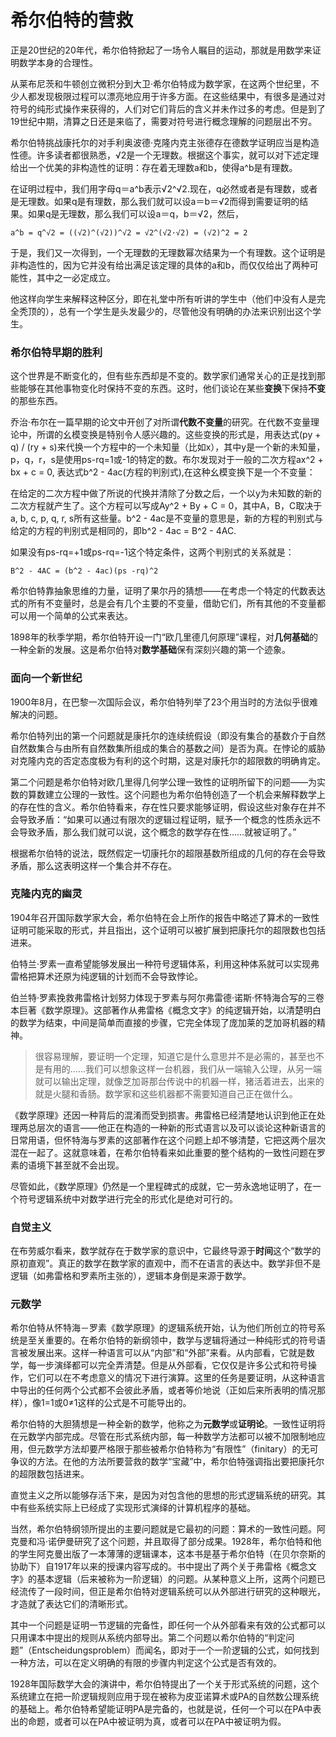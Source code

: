 希尔伯特的营救
=============

正是20世纪的20年代，希尔伯特掀起了一场令人瞩目的运动，那就是用数学来证明数学本身的合理性。

从莱布尼茨和牛顿创立微积分到大卫·希尔伯特成为数学家，在这两个世纪里，不少人都发现极限过程可以漂亮地应用于许多方面。在这些结果中，有很多是通过对符号的纯形式操作来获得的，人们对它们背后的含义并未作过多的考虑。但是到了19世纪中期，清算之日还是来临了，需要对符号进行概念理解的问题层出不穷。

希尔伯特挑战康托尔的对手利奥波德·克隆内克主张德存在德数学证明应当是构造性德。许多读者都很熟悉，√2是一个无理数。根据这个事实，就可以对下述定理给出一个优美的非构造性的证明：存在着无理数a和b，使得a^b是有理数。

在证明过程中，我们用字母q＝a^b表示√2^√2.现在，q必然或者是有理数，或者是无理数。如果q是有理数，那么我们就可以设a＝b＝√2而得到需要证明的结果。如果q是无理数，那么我们可以设a＝q，b＝√2，然后，

```
a^b = q^√2 = ((√2)^(√2))^√2 = √2^(√2·√2) = (√2)^2 = 2
```

于是，我们又一次得到，一个无理数的无理数幂次结果为一个有理数。这个证明是非构造性的，因为它并没有给出满足该定理的具体的a和b，而仅仅给出了两种可能性，其中之一必定成立。

他这样向学生来解释这种区分，即在礼堂中所有听讲的学生中（他们中没有人是完全秃顶的），总有一个学生是头发最少的，尽管他没有明确的办法来识别出这个学生。

### 希尔伯特早期的胜利

这个世界是不断变化的，但有些东西却是不变的。数学家们通常关心的正是找到那些能够在其他事物变化时保持不变的东西。这时，他们谈论在某些**变换**下保持**不变**的那些东西。

乔治·布尔在一篇早期的论文中开创了对所谓**代数不变量**的研究。在代数不变量理论中，所谓的幺模变换是特别令人感兴趣的。这些变换的形式是，用表达式(py + q) / (ry + s)来代换一个方程中的一个未知量（比如x），其中y是一个新的未知量，p，q，r，s是使用ps-rq=1或-1的特定的数。布尔发现对于一般的二次方程ax^2 + bx + c = 0, 表达式b^2 - 4ac(方程的判别式),在这种幺模变换下是一个不变量：

在给定的二次方程中做了所说的代换并清除了分数之后，一个以y为未知数的新的二次方程就产生了。这个方程可以写成Ay^2 + By + C = 0，其中A，B，C取决于a, b, c, p, q, r, s所有这些量。b^2 - 4ac是不变量的意思是，新的方程的判别式与给定的方程的判别式是相同的，即b^2 - 4ac = B^2 - 4AC.

如果没有ps-rq=+1或ps-rq=-1这个特定条件，这两个判别式的关系就是：

```
B^2 - 4AC = (b^2 - 4ac)(ps -rq)^2
```

希尔伯特靠抽象思维的力量，证明了果尔丹的猜想——在考虑一个特定的代数表达式的所有不变量时，总是会有几个主要的不变量，借助它们，所有其他的不变量都可以用一个简单的公式来表达。

1898年的秋季学期，希尔伯特开设一门“欧几里德几何原理”课程，对**几何基础**的一种全新的发展。这是希尔伯特对**数学基础**保有深刻兴趣的第一个迹象。

### 面向一个新世纪

1900年8月，在巴黎一次国际会议，希尔伯特列举了23个用当时的方法似乎很难解决的问题。

希尔伯特列出的第一个问题就是康托尔的连续统假设（即没有集合的基数介于自然自然数集合与由所有自然数集所组成的集合的基数之间）是否为真。在悖论的威胁对克隆内克的否定态度极为有利的这个时期，这是对康托尔的超限数的明确肯定。


第二个问题是希尔伯特对欧几里得几何学公理一致性的证明所留下的问题——为实数的算数建立公理的一致性。这个问题也为希尔伯特创造了一个机会来解释数学上的存在性的含义。希尔伯特看来，存在性只要求能够证明，假设这些对象存在并不会导致矛盾：“如果可以通过有限次的逻辑过程证明，赋予一个概念的性质永远不会导致矛盾，那么我们就可以说，这个概念的数学存在性……就被证明了。”

根据希尔伯特的说法，既然假定一切康托尔的超限基数所组成的几何的存在会导致矛盾，那么这表明这样一个集合并不存在。

### 克隆内克的幽灵

1904年召开国际数学家大会，希尔伯特在会上所作的报告中略述了算术的一致性证明可能采取的形式，并且指出，这个证明可以被扩展到把康托尔的超限数也包括进来。

伯特兰·罗素一直希望能够发展出一种符号逻辑体系，利用这种体系就可以实现弗雷格把算术还原为纯逻辑的计划而不会导致悖论。

伯兰特·罗素挽救弗雷格计划努力体现于罗素与阿尔弗雷德·诺斯·怀特海合写的三卷本巨著《数学原理》。这部著作从弗雷格《概念文字》的纯逻辑开始，以清楚明白的数学为结束，中间是简单而直接的步骤，它完全体现了庞加莱的芝加哥机器的精神。

> 很容易理解，要证明一个定理，知道它是什么意思并不是必需的，甚至也不是有用的……我们可以想象这样一台机器，我们从一端输入公理，从另一端就可以输出定理，就像芝加哥那台传说中的机器一样，猪活着进去，出来的就是火腿和香肠。数学家和这些机器都不需要知道自己正在做什么。

《数学原理》还因一种背后的混淆而受到损害。弗雷格已经清楚地认识到他正在处理两总层次的语言——他正在构造的一种新的形式语言以及可以谈论这种新语言的日常用语，但怀特海与罗素的这部著作在这个问题上却不够清楚，它把这两个层次混在一起了。这就意味着，在希尔伯特看来如此重要的整个结构的一致性问题在罗素的语境下甚至就不会出现。

尽管如此，《数学原理》仍然是一个里程碑式的成就，它一劳永逸地证明了，在一个符号逻辑系统中对数学进行完全的形式化是绝对可行的。

### 自觉主义

在布劳威尔看来，数学就存在于数学家的意识中，它最终导源于**时间**这个“数学的原初直观”。真正的数学在数学家的直观中，而不在语言的表达中。数学非但不是逻辑（如弗雷格和罗素所主张的），逻辑本身倒是来源于数学。

### 元数学

希尔伯特从怀特海－罗素《数学原理》的逻辑系统开始，认为他们所创立的符号系统是至关重要的。在希尔伯特的新纲领中，数学与逻辑将通过一种纯形式的符号语言被发展出来。这样一种语言可以从“内部”和“外部”来看。从内部看，它就是数学，每一步演绎都可以完全弄清楚。但是从外部看，它仅仅是许多公式和符号操作，它们可以在不考虑意义的情况下进行演算。这里的任务是要证明，从这种语言中导出的任何两个公式都不会彼此矛盾，或者等价地说（正如后来所表明的情况那样），像1=1或0≠1这样的公式是不可能导出的。

希尔伯特的大胆猜想是一种全新的数学，他称之为**元数学**或**证明论**。一致性证明将在元数学内部完成。尽管在形式系统内部，每一种数学方法都可以被不加限制地应用，但元数学方法却要严格限于那些被希尔伯特称为“有限性”（finitary）的无可争议的方法。在他的方法所要营救的数学“宝藏”中，希尔伯特强调指出要把康托尔的超限数包括进来。

直觉主义之所以能够存活下来，是因为对包含他的思想的形式逻辑系统的研究。其中有些系统实际上已经成了实现形式演绎的计算机程序的基础。

当然，希尔伯特纲领所提出的主要问题就是它最初的问题：算术的一致性问题。阿克曼和冯·诺伊曼研究了这个问题，并且取得了部分成果。1928年，希尔伯特和他的学生阿克曼出版了一本薄薄的逻辑课本，这本书是基于希尔伯特（在贝尔奈斯的协助下）自1917年以来的授课内容写成的。书中提出了两个关于弗雷格《概念文字》的基本逻辑（后来被称为一阶逻辑）的问题。从某种意义上所，这两个问题已经流传了一段时间，但正是希尔伯特对逻辑系统可以从外部进行研究的这种眼光，才造就了表达它们的清晰形式。

其中一个问题是证明一节逻辑的完备性，即任何一个从外部看来有效的公式都可以只用课本中提出的规则从系统内部导出。第二个问题以希尔伯特的“判定问题”（Entscheidungsproblem）而闻名，即对于一个一阶逻辑的公式，如何找到一种方法，可以在定义明确的有限的步骤内判定这个公式是否有效的。

1928年国际数学大会的演讲中，希尔伯特提出了一个关于形式系统的问题，这个系统建立在把一阶逻辑规则应用于现在被称为皮亚诺算术或PA的自然数公理系统的基础上。希尔伯特希望能证明PA是完备的，也就是说，任何一个可以在PA中表出的命题，或者可以在PA中被证明为真，或者可以在PA中被证明为假。


